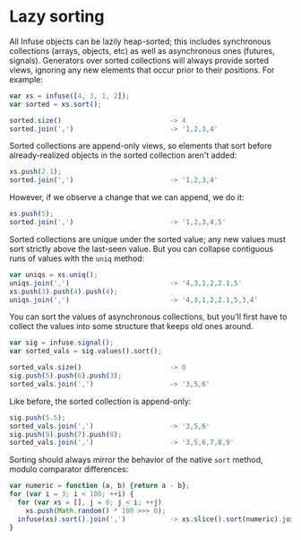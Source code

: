 # Lazy sorting

All Infuse objects can be lazily heap-sorted; this includes synchronous
collections (arrays, objects, etc) as well as asynchronous ones (futures,
signals). Generators over sorted collections will always provide sorted views,
ignoring any new elements that occur prior to their positions. For example:

```js
var xs = infuse([4, 3, 1, 2]);
var sorted = xs.sort();
```

```js
sorted.size()                           -> 4
sorted.join(',')                        -> '1,2,3,4'
```

Sorted collections are append-only views, so elements that sort before
already-realized objects in the sorted collection aren't added:

```js
xs.push(2.1);
sorted.join(',')                        -> '1,2,3,4'
```

However, if we observe a change that we can append, we do it:

```js
xs.push(5);
sorted.join(',')                        -> '1,2,3,4,5'
```

Sorted collections are unique under the sorted value; any new values must sort
strictly above the last-seen value. But you can collapse contiguous runs of
values with the `uniq` method:

```js
var uniqs = xs.uniq();
uniqs.join(',')                         -> '4,3,1,2,2.1,5'
xs.push(3).push(4).push(4);
uniqs.join(',')                         -> '4,3,1,2,2.1,5,3,4'
```

You can sort the values of asynchronous collections, but you'll first have to
collect the values into some structure that keeps old ones around.

```js
var sig = infuse.signal();
var sorted_vals = sig.values().sort();
```

```js
sorted_vals.size()                      -> 0
sig.push(5).push(6).push(3);
sorted_vals.join(',')                   -> '3,5,6'
```

Like before, the sorted collection is append-only:

```js
sig.push(5.5);
sorted_vals.join(',')                   -> '3,5,6'
sig.push(9).push(7).push(8);
sorted_vals.join(',')                   -> '3,5,6,7,8,9'
```

Sorting should always mirror the behavior of the native `sort` method, modulo
comparator differences:

```js
var numeric = function (a, b) {return a - b};
for (var i = 3; i < 100; ++i) {
  for (var xs = [], j = 0; j < i; ++j)
    xs.push(Math.random() * 100 >>> 0);
  infuse(xs).sort().join(',')           -> xs.slice().sort(numeric).join(',')
}

```
